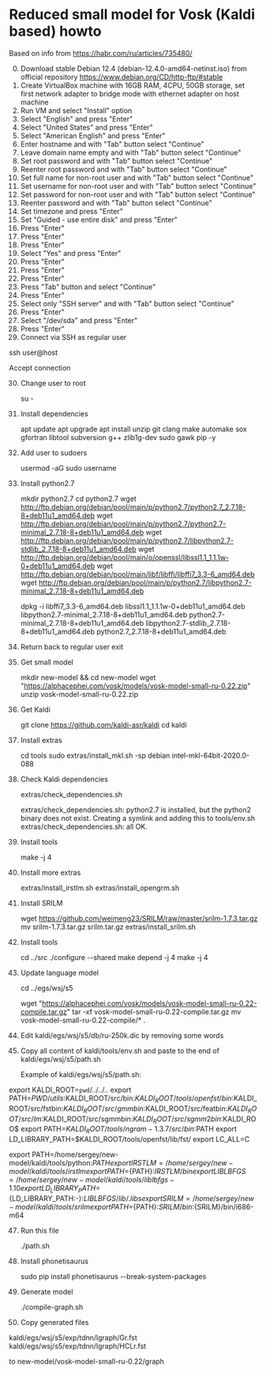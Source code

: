 # Reduced small model for Vosk (Kaldi based) howto

Based on info from https://habr.com/ru/articles/735480/

0. Download stable Debian 12.4 (debian-12.4.0-amd64-netinst.iso) from official repository
     https://www.debian.org/CD/http-ftp/#stable
1. Create VirtualBox machine with 16GB RAM, 4CPU, 50GB storage, set first network adapter to bridge mode with ethernet adapter on host machine
2. Run VM and select "Install" option
3. Select "English" and press "Enter"
4. Select "United States" and press "Enter"
5. Select "American English" and press "Enter"
6. Enter hostname and with "Tab" button select "Continue"
7. Leave domain name empty and with "Tab" button select "Continue"
8. Set root password and with "Tab" button select "Continue"
9. Reenter root password and with "Tab" button select "Continue"
10. Set full name for non-root user and with "Tab" button select "Continue"
11. Set username for non-root user and with "Tab" button select "Continue"
12. Set password for non-root user and with "Tab" button select "Continue"
13. Reenter password and with "Tab" button select "Continue"
14. Set timezone and press "Enter"
15. Set "Guided - use entire disk" and press "Enter"
16. Press "Enter"
17. Press "Enter"
18. Press "Enter"
19. Select "Yes" and press "Enter"
20. Press "Enter"
21. Press "Enter"
22. Press "Enter"
23. Press "Tab" button and select "Continue"
24. Press "Enter"
25. Select only "SSH server" and with "Tab" button select "Continue"
26. Press "Enter"
27. Select "/dev/sda" and press "Enter"
28. Press "Enter"
29. Connect via SSH as regular user

ssh user@host

Accept connection

30. Change user to root

    su -

31. Install dependencies

    apt update
    apt upgrade
    apt install unzip git clang make automake sox gfortran libtool subversion g++ zlib1g-dev sudo gawk pip -y

32. Add user to sudoers 

    usermod -aG sudo username

33. Install python2.7

    mkdir python2.7
    cd python2.7
    wget http://ftp.debian.org/debian/pool/main/p/python2.7/python2.7_2.7.18-8+deb11u1_amd64.deb
    wget http://ftp.debian.org/debian/pool/main/p/python2.7/python2.7-minimal_2.7.18-8+deb11u1_amd64.deb
    wget http://ftp.debian.org/debian/pool/main/p/python2.7/libpython2.7-stdlib_2.7.18-8+deb11u1_amd64.deb
    wget http://ftp.debian.org/debian/pool/main/o/openssl/libssl1.1_1.1.1w-0+deb11u1_amd64.deb
    wget http://ftp.debian.org/debian/pool/main/libf/libffi/libffi7_3.3-6_amd64.deb
    wget http://ftp.debian.org/debian/pool/main/p/python2.7/libpython2.7-minimal_2.7.18-8+deb11u1_amd64.deb

    dpkg -i libffi7_3.3-6_amd64.deb libssl1.1_1.1.1w-0+deb11u1_amd64.deb libpython2.7-minimal_2.7.18-8+deb11u1_amd64.deb python2.7-minimal_2.7.18-8+deb11u1_amd64.deb libpython2.7-stdlib_2.7.18-8+deb11u1_amd64.deb python2.7_2.7.18-8+deb11u1_amd64.deb  
    
34. Return back to regular user
    exit

35. Get small model

    mkdir new-model && cd new-model
    wget "https://alphacephei.com/vosk/models/vosk-model-small-ru-0.22.zip"
    unzip vosk-model-small-ru-0.22.zip

36. Get Kaldi

    git clone https://github.com/kaldi-asr/kaldi
    cd kaldi
    
37. Install extras

    cd tools
    sudo extras/install_mkl.sh -sp debian intel-mkl-64bit-2020.0-088

38. Check Kaldi dependencies
    
    extras/check_dependencies.sh

    extras/check_dependencies.sh: python2.7 is installed, but the python2 binary does not exist. Creating a symlink and adding this to tools/env.sh
    extras/check_dependencies.sh: all OK.
    
40. Install tools
        
    make -j 4

41. Install more extras

    extras/install_irstlm.sh
    extras/install_opengrm.sh
    
42. Install SRILM

    wget https://github.com/weimeng23/SRILM/raw/master/srilm-1.7.3.tar.gz
    mv srilm-1.7.3.tar.gz srilm.tar.gz
    extras/install_srilm.sh
    
43. Install tools

    cd ../src
    ./configure --shared
    make depend -j 4
    make -j 4

44. Update language model

    cd ../egs/wsj/s5    

    wget "https://alphacephei.com/vosk/models/vosk-model-small-ru-0.22-compile.tar.gz"
    tar -xf vosk-model-small-ru-0.22-compile.tar.gz
    mv vosk-model-small-ru-0.22-compile/* .

45. Edit kaldi/egs/wsj/s5/db/ru-250k.dic by removing some words

46. Copy all content of kaldi/tools/env.sh and paste to the end of kaldi/egs/wsj/s5/path.sh

     Example of kaldi/egs/wsj/s5/path.sh:

export KALDI_ROOT=`pwd`/../../..
export PATH=$PWD/utils:$KALDI_ROOT/src/bin:$KALDI_ROOT/tools/openfst/bin:$KALDI_ROOT/src/fstbin:$KALDI_ROOT/src/gmmbin:$KALDI_ROOT/src/featbin:$KALDI_ROOT/src/lm:$KALDI_ROOT/src/sgmmbin:$KALDI_ROOT/src/sgmm2bin:$KALDI_ROO$
export PATH=$KALDI_ROOT/tools/ngram-1.3.7/src/bin:$PATH
export LD_LIBRARY_PATH=$KALDI_ROOT/tools/openfst/lib/fst/
export LC_ALL=C

export PATH=/home/sergey/new-model/kaldi/tools/python:${PATH}
export IRSTLM=/home/sergey/new-model/kaldi/tools/irstlm
export PATH=${PATH}:${IRSTLM}/bin
export LIBLBFGS=/home/sergey/new-model/kaldi/tools/liblbfgs-1.10
export LD_LIBRARY_PATH=${LD_LIBRARY_PATH:-}:${LIBLBFGS}/lib/.libs
export SRILM=/home/sergey/new-model/kaldi/tools/srilm
export PATH=${PATH}:${SRILM}/bin:${SRILM}/bin/i686-m64

47. Run this file

    ./path.sh

48. Install phonetisaurus

    sudo pip install phonetisaurus --break-system-packages

49. Generate model

    ./compile-graph.sh

50. Copy generated files

kaldi/egs/wsj/s5/exp/tdnn/lgraph/Gr.fst
kaldi/egs/wsj/s5/exp/tdnn/lgraph/HCLr.fst

to new-model/vosk-model-small-ru-0.22/graph